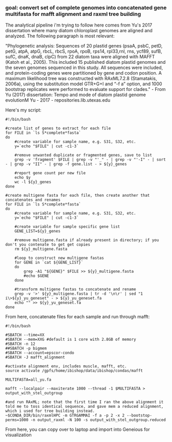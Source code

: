 ### goal: convert set of complete genomes into concatenated gene multifasta for mafft alignment and raxml tree building

The analytical pipeline i'm trying to follow here comes from Yu's 2017 dissertation where many diatom chloroplast genomes are aligned and analyzed. The following paragraph is most relevant:

"Phylogenetic analysis: Sequences of 20 plastid genes (psaA, psbC, petD, petG, atpA, atpG, rbcL, rbcS,
rpoA, rpoB, rps14, rpl33,rnl, rns, ycf89, sufB, sufC, dnaK, dnaB, clpC) from 22 diatom
taxa were aligned with MAFFT (Katoh et al., 2005). This included 15 published diatom
plastid genomes and the seven genomes sequenced in this study. All sequences were
included, and protein-coding genes were partitioned by gene and codon position. A
maximum likelihood tree was constructed with RAxML7.2.8 (Stamatakis, 2006a), using
the substitution model GTR+G+I and “-f a” option, and 1000 bootstrap replicates were
performed to evaluate support for clades." - From Yu (2017) dissertation: Tempo and mode of diatom plastid genome evolutionM Yu - 2017 - repositories.lib.utexas.edu

Here's my script:

```
#!/bin/bash

#create list of genes to extract for each file
for FILE in `ls S*complete*fasta`
do
	#create variable for sample name, e.g. S31, S32, etc.
	y=`echo "$FILE" | cut -c1-3`

	#remove unwanted duplicate or fragmented genes, save to list
	grep -v 'fragment' $FILE | grep -v "'_" - | grep -v "'-I" - | sort - | grep -v "II" - | grep -f gene.list - > ${y}_genes

	#report gene count per new file
	echo $y
	wc -l ${y}_genes
done

#create multigene fasta for each file, then create another that concatenates and renames 
for FILE in `ls S*complete*fasta`
do
	#create variable for sample name, e.g. S31, S32, etc.
	y=`echo "$FILE" | cut -c1-3`

	#create variable for sample specific gene list
	GENE_LIST=${y}_genes

	#remove multigene.fasta if already present in directory; if you don't you contenate to get get copies
	rm ${y}_multigene.fasta

	#loop to construct new multigene fastas
	for GENE in `cat ${GENE_LIST}`
	do
		grep -A1 "${GENE}" $FILE >> ${y}_multigene.fasta
		#echo $GENE
	done

	#transform multigene fastas to concatenate and rename
	grep -v '>' ${y}_multigene.fasta | tr -d '\n\r' | sed "1 i\>${y}_yu_geneset" - > ${y}_yu_geneset.fa
	echo "" >> ${y}_yu_geneset.fa
done
```

From here, concatenate files for each sample and run through mafft:
```
#!/bin/bash

#SBATCH --time=XX
#SBATCH --mem=XXG #default is 1 core with 2.8GB of memory
#SBATCH -n 12
##SBATCH -p bigmem
#SBATCH --account=epscor-condo
#SBATCH -J mafft_alignment

#activate alignment env, includes muscle, mafft, etc.
source activate /gpfs/home/ibishop/data/ibishop/condas/mafft

MULTIFASTA=all_yu.fa

mafft --localpair --maxiterate 1000 --thread -1 $MULTIFASTA > output_with_stel_outgroup

#and run RAxML; note that the first time I ran the above alignment it told me to toss identical sequence, and gave mem a reduced alignment, which i used for tree building instead.
~$CONDA_DIR/bin/raxmlHPC -m GTRGAMMAI -f a -p 2 -x 2 --bootstop-perms=1000 -n output_raxml -N 100 -s output_with_stel_outgroup.reduced
```

From here, you can copy over to laptop and import into Geneious for visualization



